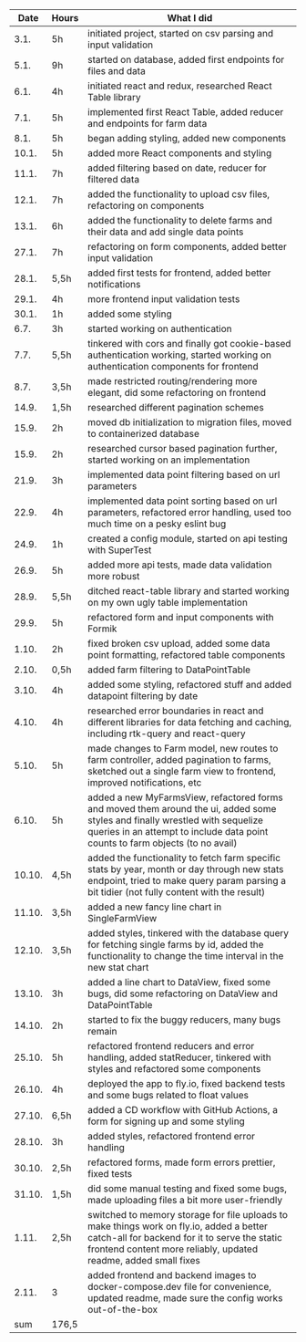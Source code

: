 Date | Hours | What I did
----- | ------- | ---------
3.1. | 5h | initiated project, started on csv parsing and input validation
5.1. | 9h | started on database, added first endpoints for files and data
6.1. | 4h | initiated react and redux, researched React Table library
7.1. | 5h | implemented first React Table, added reducer and endpoints for farm data
8.1. | 5h | began adding styling, added new components
10.1. | 5h | added more React components and styling
11.1. | 7h | added filtering based on date, reducer for filtered data
12.1. | 7h | added the functionality to upload csv files, refactoring on components
13.1. | 6h | added the functionality to delete farms and their data and add single data points
27.1. | 7h | refactoring on form components, added better input validation
28.1. | 5,5h | added first tests for frontend, added better notifications
29.1. | 4h | more frontend input validation tests
30.1. | 1h | added some styling
6.7. | 3h | started working on authentication
7.7. | 5,5h | tinkered with cors and finally got cookie-based authentication working, started working on authentication components for frontend
8.7. | 3,5h | made restricted routing/rendering more elegant, did some refactoring on frontend
14.9. | 1,5h | researched different pagination schemes
15.9. | 2h | moved db initialization to migration files, moved to containerized database
15.9. | 2h | researched cursor based pagination further, started working on an implementation
21.9. | 3h | implemented data point filtering based on url parameters
22.9. | 4h | implemented data point sorting based on url parameters, refactored error handling, used too much time on a pesky eslint bug
24.9. | 1h | created a config module, started on api testing with SuperTest
26.9. | 5h | added more api tests, made data validation more robust
28.9. | 5,5h | ditched react-table library and started working on my own ugly table implementation
29.9. | 5h | refactored form and input components with Formik
1.10. | 2h | fixed broken csv upload, added some data point formatting, refactored table components
2.10. | 0,5h | added farm filtering to DataPointTable
3.10. | 4h | added some styling, refactored stuff and added datapoint filtering by date
4.10. | 4h | researched error boundaries in react and different libraries for data fetching and caching, including rtk-query and react-query
5.10. | 5h | made changes to Farm model, new routes to farm controller, added pagination to farms, sketched out a single farm view to frontend, improved notifications, etc
6.10. | 5h | added a new MyFarmsView, refactored forms and moved them around the ui, added some styles and finally wrestled with sequelize queries in an attempt to include data point counts to farm objects (to no avail)
10.10. | 4,5h | added the functionality to fetch farm specific stats by year, month or day through new stats endpoint, tried to make query param parsing a bit tidier (not fully content with the result)
11.10. | 3,5h | added a new fancy line chart in SingleFarmView
12.10. | 3,5h | added styles, tinkered with the database query for fetching single farms by id, added the functionality to change the time interval in the new stat chart
13.10. | 3h | added a line chart to DataView, fixed some bugs, did some refactoring on DataView and DataPointTable
14.10. | 2h | started to fix the buggy reducers, many bugs remain
25.10. | 5h | refactored frontend reducers and error handling, added statReducer, tinkered with styles and refactored some components
26.10. | 4h | deployed the app to fly.io, fixed backend tests and some bugs related to float values
27.10. | 6,5h | added a CD workflow with GitHub Actions, a form for signing up and some styling
28.10. | 3h | added styles, refactored frontend error handling
30.10. | 2,5h | refactored forms, made form errors prettier, fixed tests
31.10. | 1,5h | did some manual testing and fixed some bugs, made uploading files a bit more user-friendly
1.11. | 2,5h | switched to memory storage for file uploads to make things work on fly.io, added a better catch-all for backend for it to serve the static frontend content more reliably, updated readme, added small fixes
2.11. | 3 | added frontend and backend images to docker-compose.dev file for convenience, updated readme, made sure the config works out-of-the-box
sum | 176,5 |